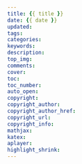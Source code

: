 ```yaml
---
title: {{ title }}
date: {{ date }}
updated:
tags:
categories:
keywords:
description:
top_img:
comments:
cover:  
toc:  
toc_number:
auto_open:
copyright:
copyright_author:
copyright_author_href:
copyright_url:
copyright_info:
mathjax:
katex:
aplayer:
highlight_shrink:
---
```

<!-- 
title	【必需】文章標題
date	【必需】文章創建日期
updated	【可選】文章更新日期
tags	【可選】文章標籤
categories	【可選】文章分類
keywords	【可選】文章關鍵字
description	【可選】文章描述
top_img	【可選】文章頂部圖片
cover	【可選】文章縮略圖 (如果沒有設置 top_img, 文章頁頂部將顯示縮略圖，可設為 false / 圖片地址 / 留空)
comments	【可選】顯示文章評論模塊 (默認 true)
toc	【可選】顯示文章 TOC (默認為設置中 toc 的 enable 配置)
toc_number	【可選】顯示 toc_number (默認為設置中 toc 的 number 配置)
auto_open	【可選】是否自動打開 TOC (默認為設置中 toc 的 auto_open 配置)
copyright	【可選】顯示文章版權模塊 (默認為設置中 post_copyright 的 enable 配置)
copyright_author	【可選】文章版權模塊的文章作者
copyright_author_href	【可選】文章版權模塊的文章作者鏈接
copyright_url	【可選】文章版權模塊的文章連結鏈接
copyright_info	【可選】文章版權模塊的版權聲明文字
mathjax	【可選】顯示 mathjax (當設置 mathjax 的 per_page: false 時，才需要配置，默認 false)
katex	【可選】顯示 katex (當設置 katex 的 per_page: false 時，才需要配置，默認 false)
aplayer	【可選】在需要的頁面加載 aplayer 的 js 和 css, 請參考文章下面的音樂 配置
highlight_shrink	【可選】配置代碼框是否展開 (true/false)(默認為設置中 highlight_shrink 的配置) 
-->